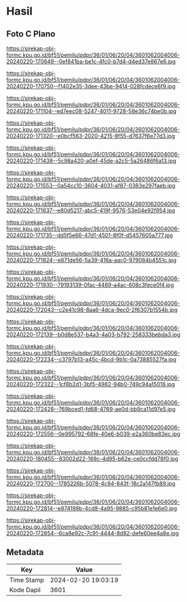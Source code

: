 # Hasil

## Foto C Plano

https://sirekap-obj-formc.kpu.go.id/bf51/pemilu/pdpr/36/01/06/20/04/3601062004006-20240220-170649--0ef841ba-be1c-4fc0-b7d4-d4ed37e867e6.jpg

https://sirekap-obj-formc.kpu.go.id/bf51/pemilu/pdpr/36/01/06/20/04/3601062004006-20240220-170750--f1402e35-3dee-43be-9414-028fcdece6f9.jpg

https://sirekap-obj-formc.kpu.go.id/bf51/pemilu/pdpr/36/01/06/20/04/3601062004006-20240220-171104--ed7eec08-5247-4011-9728-58e36c74be0b.jpg

https://sirekap-obj-formc.kpu.go.id/bf51/pemilu/pdpr/36/01/06/20/04/3601062004006-20240220-171320--e0bcf563-2020-4215-8f55-d7637f6e77d3.jpg

https://sirekap-obj-formc.kpu.go.id/bf51/pemilu/pdpr/36/01/06/20/04/3601062004006-20240220-171438--5c98a420-a0ef-45de-a2c5-5a26486f6a13.jpg

https://sirekap-obj-formc.kpu.go.id/bf51/pemilu/pdpr/36/01/06/20/04/3601062004006-20240220-171553--0a54cc10-3604-4031-af87-0383e297faeb.jpg

https://sirekap-obj-formc.kpu.go.id/bf51/pemilu/pdpr/36/01/06/20/04/3601062004006-20240220-171637--e80d5217-abc5-419f-9576-53e04e92f954.jpg

https://sirekap-obj-formc.kpu.go.id/bf51/pemilu/pdpr/36/01/06/20/04/3601062004006-20240220-171735--dd5f5e66-47d1-4501-8f0f-d5457605a777.jpg

https://sirekap-obj-formc.kpu.go.id/bf51/pemilu/pdpr/36/01/06/20/04/3601062004006-20240220-171824--e871de56-5a39-416a-aac0-979084b4551c.jpg

https://sirekap-obj-formc.kpu.go.id/bf51/pemilu/pdpr/36/01/06/20/04/3601062004006-20240220-171930--79193139-0fac-4489-a4ac-608c3fece0f4.jpg

https://sirekap-obj-formc.kpu.go.id/bf51/pemilu/pdpr/36/01/06/20/04/3601062004006-20240220-172043--c2e41c98-8aa6-4dca-9ec0-2f6307b1554b.jpg

https://sirekap-obj-formc.kpu.go.id/bf51/pemilu/pdpr/36/01/06/20/04/3601062004006-20240220-172139--b0d8e537-b4a3-4a03-b792-258333bebda3.jpg

https://sirekap-obj-formc.kpu.go.id/bf51/pemilu/pdpr/36/01/06/20/04/3601062004006-20240220-172234--c3797b13-a45c-4bcd-9b1c-0a73885527fa.jpg

https://sirekap-obj-formc.kpu.go.id/bf51/pemilu/pdpr/36/01/06/20/04/3601062004006-20240220-172322--1cf8b2d1-3bf5-4982-94b0-749c94a15018.jpg

https://sirekap-obj-formc.kpu.go.id/bf51/pemilu/pdpr/36/01/06/20/04/3601062004006-20240220-172428--769bced1-fd68-4769-ae0d-bb9ca11d97e5.jpg

https://sirekap-obj-formc.kpu.go.id/bf51/pemilu/pdpr/36/01/06/20/04/3601062004006-20240220-172556--0e995792-68fe-40e6-b039-e2a360be83ec.jpg

https://sirekap-obj-formc.kpu.go.id/bf51/pemilu/pdpr/36/01/06/20/04/3601062004006-20240220-180455--83002d22-169c-4d95-b62e-ce0ccfdd78f0.jpg

https://sirekap-obj-formc.kpu.go.id/bf51/pemilu/pdpr/36/01/06/20/04/3601062004006-20240220-172700--1785226b-5078-4c94-843f-18c2a147fb89.jpg

https://sirekap-obj-formc.kpu.go.id/bf51/pemilu/pdpr/36/01/06/20/04/3601062004006-20240220-172814--e874198b-4cd8-4a95-9885-c95b81e1e6e0.jpg

https://sirekap-obj-formc.kpu.go.id/bf51/pemilu/pdpr/36/01/06/20/04/3601062004006-20240220-172854--6ca8e92c-7c91-4444-8d82-defe60ee4a8e.jpg


## Metadata

| Key        | Value               |
| ---------- | ------------------- |
| Time Stamp | 2024-02-20 19:03:19 |
| Kode Dapil | 3601                |



